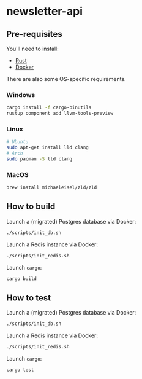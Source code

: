 # newsletter-api

## Pre-requisites

You'll need to install:

- [Rust](https://www.rust-lang.org/tools/install)
- [Docker](https://docs.docker.com/get-docker/)

There are also some OS-specific requirements.

### Windows

```bash
cargo install -f cargo-binutils
rustup component add llvm-tools-preview
```

### Linux

```bash
# Ubuntu
sudo apt-get install lld clang
# Arch
sudo pacman -S lld clang
```

### MacOS

```bash
brew install michaeleisel/zld/zld
```

## How to build

Launch a (migrated) Postgres database via Docker:

```bash
./scripts/init_db.sh
```

Launch a Redis instance via Docker:

```bash
./scripts/init_redis.sh
```

Launch `cargo`:

```bash
cargo build
```

## How to test

Launch a (migrated) Postgres database via Docker:

```bash
./scripts/init_db.sh
```

Launch a Redis instance via Docker:

```bash
./scripts/init_redis.sh
```

Launch `cargo`:

```bash
cargo test
```
